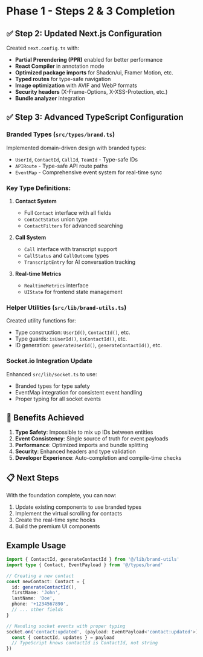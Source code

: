 # Phase 1 - Steps 2 & 3 Completion

## ✅ Step 2: Updated Next.js Configuration

Created `next.config.ts` with:
- **Partial Prerendering (PPR)** enabled for better performance
- **React Compiler** in annotation mode
- **Optimized package imports** for Shadcn/ui, Framer Motion, etc.
- **Typed routes** for type-safe navigation
- **Image optimization** with AVIF and WebP formats
- **Security headers** (X-Frame-Options, X-XSS-Protection, etc.)
- **Bundle analyzer** integration

## ✅ Step 3: Advanced TypeScript Configuration

### Branded Types (`src/types/brand.ts`)
Implemented domain-driven design with branded types:
- `UserId`, `ContactId`, `CallId`, `TeamId` - Type-safe IDs
- `APIRoute` - Type-safe API route paths
- `EventMap` - Comprehensive event system for real-time sync

### Key Type Definitions:
1. **Contact System**
   - Full `Contact` interface with all fields
   - `ContactStatus` union type
   - `ContactFilters` for advanced searching

2. **Call System**
   - `Call` interface with transcript support
   - `CallStatus` and `CallOutcome` types
   - `TranscriptEntry` for AI conversation tracking

3. **Real-time Metrics**
   - `RealtimeMetrics` interface
   - `UIState` for frontend state management

### Helper Utilities (`src/lib/brand-utils.ts`)
Created utility functions for:
- Type construction: `UserId()`, `ContactId()`, etc.
- Type guards: `isUserId()`, `isContactId()`, etc.
- ID generation: `generateUserId()`, `generateContactId()`, etc.

### Socket.io Integration Update
Enhanced `src/lib/socket.ts` to use:
- Branded types for type safety
- EventMap integration for consistent event handling
- Proper typing for all socket events

## 🎯 Benefits Achieved

1. **Type Safety**: Impossible to mix up IDs between entities
2. **Event Consistency**: Single source of truth for event payloads
3. **Performance**: Optimized imports and bundle splitting
4. **Security**: Enhanced headers and type validation
5. **Developer Experience**: Auto-completion and compile-time checks

## 📋 Next Steps

With the foundation complete, you can now:
1. Update existing components to use branded types
2. Implement the virtual scrolling for contacts
3. Create the real-time sync hooks
4. Build the premium UI components

## Example Usage

```typescript
import { ContactId, generateContactId } from '@/lib/brand-utils'
import type { Contact, EventPayload } from '@/types/brand'

// Creating a new contact
const newContact: Contact = {
  id: generateContactId(),
  firstName: 'John',
  lastName: 'Doe',
  phone: '+1234567890',
  // ... other fields
}

// Handling socket events with proper typing
socket.on('contact:updated', (payload: EventPayload<'contact:updated'>) => {
  const { contactId, updates } = payload
  // TypeScript knows contactId is ContactId, not string
})
```